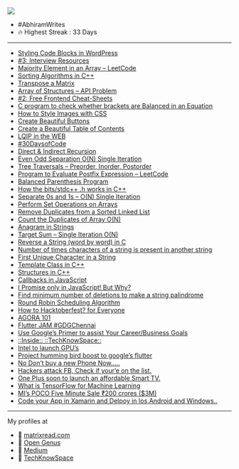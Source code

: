 <img align="center" src="https://github.com/abhiramready/AbhiramWrites/blob/master/Images/%23AbhiramWrites.png"/>

- #AbhiramWrites
- 🔥 Highest Streak : 33 Days

***
<!-- BLOG-POST-LIST:START -->
- [Styling Code Blocks in WordPress](https://matrixread.com/styling-code-blocks-in-wordpress/)
- [#3: Interview Resources](https://matrixread.com/3-interview-resources/)
- [Majority Element in an Array – LeetCode](https://matrixread.com/majority-element-in-an-array/)
- [Sorting Algorithms in C++](https://matrixread.com/sorting-algorithmsin-in-c/)
- [Transpose a Matrix](https://matrixread.com/transpose-a-matrix/)
- [Array of Structures – API Problem](https://matrixread.com/array-of-structures-api-problem/)
- [#2: Free Frontend Cheat-Sheets](https://matrixread.com/2-free-frontend-cheat-sheets/)
- [C program to check whether brackets are Balanced in an Equation](https://iq.opengenus.org/c-program-brackets-balanced-in-equation/)
- [How to Style Images with CSS](https://matrixread.com/how-to-style-images-with-css/)
- [Create Beautiful Buttons](https://matrixread.com/create-beautiful-buttons/)
- [Create a Beautiful Table of Contents](https://matrixread.com/create-a-beautiful-table-of-contents/)
- [LQIP in the WEB](https://matrixread.com/lqip-in-the-web/)
- [#30DaysofCode](https://matrixread.com/30daysofcode/)
- [Direct & Indirect Recursion](https://matrixread.com/direct-indirect-recursion/)
- [Even Odd Separation O(N) Single Iteration](https://matrixread.com/even-odd-separation-on-single-iteration/)
- [Tree Traversals – Preorder, Inorder, Postorder](https://matrixread.com/tree-traversals-preorder-inorder-postorder/)
- [Program to Evaluate Postfix Expression – LeetCode](https://matrixread.com/program-to-evaluate-postfix-expression-leetcode/)
- [Balanced Parenthesis Program](https://matrixread.com/balanced-parenthesis-program/)
- [How the bits/stdc++ .h works in C++](https://matrixread.com/how-the-bits-stdc-h-works-in-c/)
- [Separate 0s and 1s – O(N) Single Iteration](https://matrixread.com/separate-0s-and-1s-on-single-iteration/)
- [Perform Set Operations on Arrays](https://matrixread.com/perform-set-operations-on-arrays/)
- [Remove Duplicates from a Sorted Linked List](https://matrixread.com/remove-duplicates-from-a-sorted-linked-list/)
- [Count the Duplicates of Array O(N)](https://matrixread.com/count-the-duplicates-of-array-on/)
- [Anagram in Strings](https://matrixread.com/anagram-in-strings/)
- [Target Sum – Single Iteration O(N)](https://matrixread.com/target-sum-single-iteration/)
- [Reverse a String (word by word) in C](https://iq.opengenus.org/reverse-word-by-word-in-c/)
- [Number of times characters of a string is present in another string](https://iq.opengenus.org/number-of-common-characters/)
- [First Unique Character in a String](https://iq.opengenus.org/first-unique-character-in-string/)
- [Template Class in C++](https://iq.opengenus.org/template-class-in-cpp/)
- [Structures in C++](https://iq.opengenus.org/structures-in-cpp/)
- [Callbacks in JavaScript](https://iq.opengenus.org/callbacks-in-javascript/)
- [I Promise only in JavaScript! But Why?](https://iq.opengenus.org/promises-in-javascript/)
- [Find minimum number of deletions to make a string palindrome](https://iq.opengenus.org/minimum-deletions-to-make-string-palindrome/)
- [Round Robin Scheduling Algorithm](https://iq.opengenus.org/round-robin-scheduling/)
- [How to Hacktoberfest? for Everyone](https://medium.com/@abhiram.reddy/how-to-hacktoberfest-for-everyone-7e15041d0e65?source=rss-749059a17694------2)
- [AGORA 101](https://medium.com/fnplus/agora-101-4805256a25ff?source=rss-749059a17694------2)
- [Flutter JAM #GDGChennai](https://medium.com/fnplus/flutter-jam-gdgchennai-b36f8539c7fb?source=rss-749059a17694------2)
- [Use Google’s Primer to assist Your Career/Business Goals](https://techknowspace.wordpress.com/2019/02/05/use-googles-primer-to-assist-your-career-business-goals/)
- [::Inside::                                       ::TechKnowSpace::](https://techknowspace.wordpress.com/2019/01/01/inside-techknowspace/)
- [Intel to launch GPU’s](https://techknowspace.wordpress.com/2018/12/26/intel-to-launch-gpus/)
- [Project humming bird boost to google’s flutter](https://techknowspace.wordpress.com/2018/12/10/flutter/)
- [No Don’t buy a new Phone Now…..](https://techknowspace.wordpress.com/2018/11/28/no-dont-buy-a-new-phone-now/)
- [Hackers attack FB, Check if your’e on the list.](https://techknowspace.wordpress.com/2018/10/13/hackers-attack-fb-check-if-youre-on-the-list/)
- [One Plus soon to launch an affordable Smart TV.](https://techknowspace.wordpress.com/2018/09/18/one-plus-working-on-an-affordable-smart-tv/)
- [What is TensorFlow for Machine Learning](https://techknowspace.wordpress.com/2018/09/11/what-is-tensorflow-for-machine-learning/)
- [MI’s POCO Five Minute Sale ₹200 crores ($3M)](https://techknowspace.wordpress.com/2018/09/04/mis-poco-five-minute-sale-%e2%82%b9200-crores-3m/)
- [Code your App in Xamarin and Delpoy in Ios,Android and Windows..](https://techknowspace.wordpress.com/2018/09/03/code-your-app-in-xamarin-and-delpoy-in-iosandroid-and-windows/)
<!-- BLOG-POST-LIST:END -->

***
My profiles at

* 📍 [matrixread.com](https://matrixread.com/author/abhiramreddy31/)
* 📍 [Open Genus](https://iq.opengenus.org/author/abhiram/)
* 📍 [Medium](https://medium.com/@abhiram.reddy)
* 📍 [TechKnowSpace](https://techknowspace.wordpress.com/author/abhiramreddy31/)

